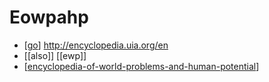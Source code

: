 # Eowpahp

- [[go]] http://encyclopedia.uia.org/en
- [[also]] [[ewp]]
- [[encyclopedia-of-world-problems-and-human-potential]]


[//begin]: # "Autogenerated link references for markdown compatibility"
[go]: go "Go"
[encyclopedia-of-world-problems-and-human-potential]: encyclopedia-of-world-problems-and-human-potential "Encyclopedia of World Problems and Human Potential"
[//end]: # "Autogenerated link references"